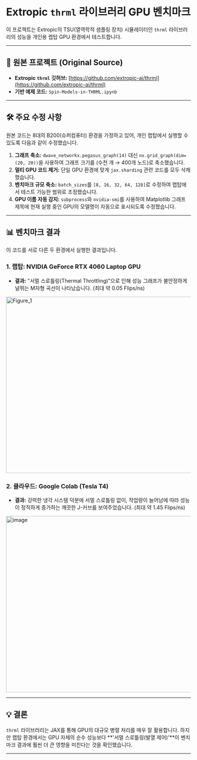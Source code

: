 # Extropic `thrml` 라이브러리 GPU 벤치마크

이 프로젝트는 Extropic의 TSU(열역학적 샘플링 장치) 시뮬레이터인 `thrml` 라이브러리의 성능을 개인용 랩탑 GPU 환경에서 테스트합니다.

---

## 🚀 원본 프로젝트 (Original Source)

* **Extropic `thrml` 깃허브:** [https://github.com/extropic-ai/thrml](https://github.com/extropic-ai/thrml)
* **기반 예제 코드:** `Spin-Models-in-THRML.ipynb`

---

## 🛠️ 주요 수정 사항

원본 코드는 8대의 B200(슈퍼컴퓨터) 환경을 가정하고 있어, 개인 랩탑에서 실행할 수 있도록 다음과 같이 수정했습니다.

1.  **그래프 축소:** `dwave_networkx.pegasus_graph(14)` 대신 `nx.grid_graph(dim=(20, 20))`을 사용하여 그래프 크기를 (수천 개 $\rightarrow$ 400개 노드)로 축소했습니다.
2.  **멀티 GPU 코드 제거:** 단일 GPU 환경에 맞게 `jax.sharding` 관련 코드를 모두 삭제했습니다.
3.  **벤치마크 규모 축소:** `batch_sizes`를 `[8, 16, 32, 64, 128]`로 수정하여 랩탑에서 테스트 가능한 범위로 조정했습니다.
4.  **GPU 이름 자동 감지:** `subprocess`와 `nvidia-smi`를 사용하여 Matplotlib 그래프 제목에 현재 실행 중인 GPU의 모델명이 자동으로 표시되도록 수정했습니다.

---

## 📊 벤치마크 결과

이 코드를 서로 다른 두 환경에서 실행한 결과입니다.

### 1. 랩탑: NVIDIA GeForce RTX 4060 Laptop GPU

* **결과:** "서멀 스로틀링(Thermal Throttling)"으로 인해 성능 그래프가 불안정하게 널뛰는 M자형 곡선이 나타났습니다. (최대 약 0.05 Flips/ns)
<img width="640" height="480" alt="Figure_1" src="https://github.com/user-attachments/assets/ad86063f-cff4-4471-8940-68bef3a638f4" />

### 2. 클라우드: Google Colab (Tesla T4)

* **결과:** 강력한 냉각 시스템 덕분에 서멀 스로틀링 없이, 작업량이 늘어남에 따라 성능이 정직하게 증가하는 깨끗한 J-커브를 보여주었습니다. (최대 약 1.45 Flips/ns)
<img width="640" height="480" alt="image" src="https://github.com/user-attachments/assets/41d439a0-e8c8-45a8-aad1-54a2bd0532a7" />

---

## 💡 결론

`thrml` 라이브러리는 JAX를 통해 GPU의 대규모 병렬 처리를 매우 잘 활용합니다. 하지만 랩탑 환경에서는 GPU 자체의 순수 성능보다 **'서멀 스로틀링(발열 제어)'**이 벤치마크 결과에 훨씬 더 큰 영향을 미친다는 것을 확인했습니다.

---

